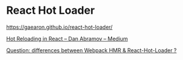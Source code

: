 # React Hot Loader

<https://gaearon.github.io/react-hot-loader/>

[Hot Reloading in React – Dan Abramov – Medium](https://medium.com/@dan_abramov/hot-reloading-in-react-1140438583bf)

[Question: differences between Webpack HMR & React-Hot-Loader ?](https://github.com/facebookincubator/create-react-app/issues/1063)

